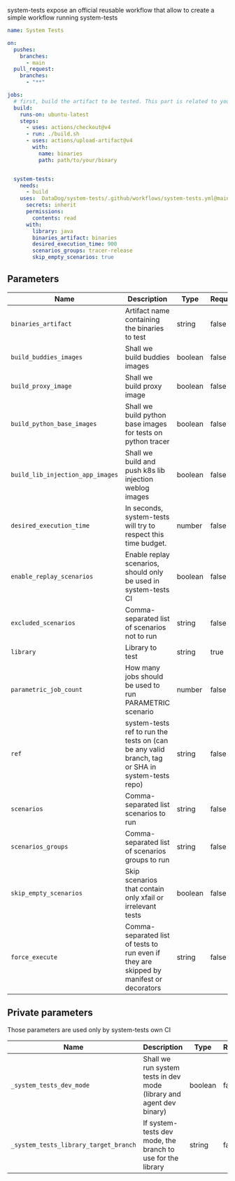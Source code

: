 system-tests expose an official reusable workflow that allow to create a simple workflow running system-tests


```yaml
name: System Tests

on:
  pushes:
    branches:
      - main
  pull_request:
    branches:
      - "**"

jobs:
  # first, build the artifact to be tested. This part is related to your repo
  build:
    runs-on: ubuntu-latest
    steps:
      - uses: actions/checkout@v4
      - run: ./build.sh
      - uses: actions/upload-artifact@v4
        with:
          name: binaries
          path: path/to/your/binary


  system-tests:
    needs:
      - build
    uses:  DataDog/system-tests/.github/workflows/system-tests.yml@main
      secrets: inherit
      permissions:
        contents: read
      with:
        library: java
        binaries_artifact: binaries
        desired_execution_time: 900
        scenarios_groups: tracer-release
        skip_empty_scenarios: true
```

## Parameters

| Name                                  | Description                                                                                     | Type    | Required | Default    |
| ------------------------------------- | ----------------------------------------------------------------------------------------------- | ------- | -------- | ---------- |
| `binaries_artifact`                   | Artifact name containing the binaries to test                                                   | string  | false    |            |
| `build_buddies_images`                | Shall we build buddies images                                                                   | boolean | false    | false      |
| `build_proxy_image`                   | Shall we build proxy image                                                                      | boolean | false    | false      |
| `build_python_base_images`            | Shall we build python base images for tests on python tracer                                    | boolean | false    | false      |
| `build_lib_injection_app_images`      | Shall we build and push k8s lib injection weblog images                                         | boolean | false    | false      |
| `desired_execution_time`              | In seconds, system-tests will try to respect this time budget.                                  | number  | false    |            |
| `enable_replay_scenarios`             | Enable replay scenarios, should only be used in system-tests CI                                 | boolean | false    | false      |
| `excluded_scenarios`                  | Comma-separated list of scenarios not to run                                                    | string  | false    |            |
| `library`                             | Library to test                                                                                 | string  | true     | —          |
| `parametric_job_count`                | How many jobs should be used to run PARAMETRIC scenario                                         | number  | false    | 1          |
| `ref`                                 | system-tests ref to run the tests on (can be any valid branch, tag or SHA in system-tests repo) | string  | false    | main       |
| `scenarios`                           | Comma-separated list scenarios to run                                                           | string  | false    | DEFAULT    |
| `scenarios_groups`                    | Comma-separated list of scenarios groups to run                                                 | string  | false    |            |
| `skip_empty_scenarios`                | Skip scenarios that contain only xfail or irrelevant tests                                      | boolean | false    | false      |
| `force_execute`                       | Comma-separated list of tests to run even if they are skipped by manifest or decorators         | string  | false    |            |


## Private parameters

Those parameters are used only by system-tests own CI

| Name                                  | Description                                                                                     | Type    | Required | Default    |
| ------------------------------------- | ----------------------------------------------------------------------------------------------- | ------- | -------- | ---------- |
| `_system_tests_dev_mode`              | Shall we run system tests in dev mode (library and agent dev binary)                            | boolean | false    | false      |
| `_system_tests_library_target_branch` | If system-tests dev mode, the branch to use for the library                                     | string  | false    |            |

